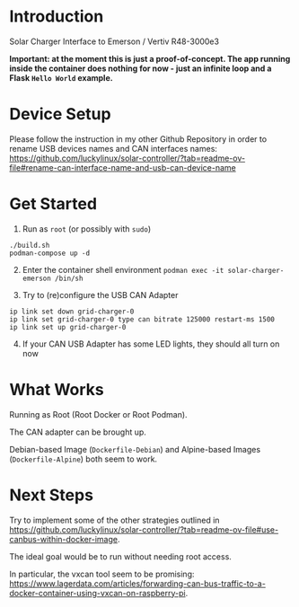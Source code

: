 # Introduction
Solar Charger Interface to Emerson / Vertiv R48-3000e3

**Important: at the moment this is just a proof-of-concept. The app running inside the container does nothing for now - just an infinite loop and a Flask `Hello World` example.**

# Device Setup
Please follow the instruction in my other Github Repository in order to rename USB devices names and CAN interfaces names: 
https://github.com/luckylinux/solar-controller/?tab=readme-ov-file#rename-can-interface-name-and-usb-can-device-name

# Get Started
1. Run as `root` (or possibly with `sudo`)
```
./build.sh
podman-compose up -d
```

2. Enter the container shell environment
`podman exec -it solar-charger-emerson /bin/sh`

3. Try to (re)configure the USB CAN Adapter
```
ip link set down grid-charger-0
ip link set grid-charger-0 type can bitrate 125000 restart-ms 1500
ip link set up grid-charger-0
```

4. If your CAN USB Adapter has some LED lights, they should all turn on now

# What Works
Running as Root (Root Docker or Root Podman).

The CAN adapter can be brought up.

Debian-based Image (`Dockerfile-Debian`) and Alpine-based Images (`Dockerfile-Alpine`) both seem to work.

# Next Steps
Try to implement some of the other strategies outlined in https://github.com/luckylinux/solar-controller/?tab=readme-ov-file#use-canbus-within-docker-image.

The ideal goal would be to run without needing root access.

In particular, the vxcan tool seem to be promising: https://www.lagerdata.com/articles/forwarding-can-bus-traffic-to-a-docker-container-using-vxcan-on-raspberry-pi.

